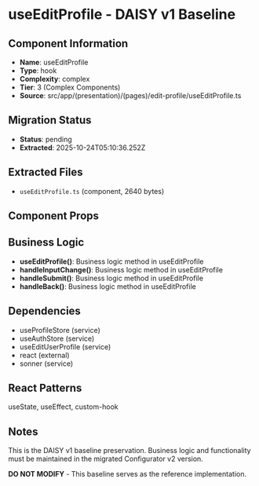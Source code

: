 # useEditProfile - DAISY v1 Baseline

## Component Information

- **Name**: useEditProfile
- **Type**: hook
- **Complexity**: complex
- **Tier**: 3 (Complex Components)
- **Source**: src/app/(presentation)/(pages)/edit-profile/useEditProfile.ts

## Migration Status

- **Status**: pending
- **Extracted**: 2025-10-24T05:10:36.252Z

## Extracted Files

- `useEditProfile.ts` (component, 2640 bytes)

## Component Props



## Business Logic

- **useEditProfile()**: Business logic method in useEditProfile
- **handleInputChange()**: Business logic method in useEditProfile
- **handleSubmit()**: Business logic method in useEditProfile
- **handleBack()**: Business logic method in useEditProfile

## Dependencies

- useProfileStore (service)
- useAuthStore (service)
- useEditUserProfile (service)
- react (external)
- sonner (service)

## React Patterns

useState, useEffect, custom-hook

## Notes

This is the DAISY v1 baseline preservation. Business logic and functionality
must be maintained in the migrated Configurator v2 version.

**DO NOT MODIFY** - This baseline serves as the reference implementation.
